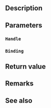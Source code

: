 ## Description

## Parameters

### `Handle`

### `Binding`

## Return value

## Remarks

## See also